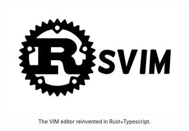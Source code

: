 <p align="center">
  <img alt="logo.svg" src="https://raw.githubusercontent.com/rsvim/assets/main/logo/RSVIM-logo-v3.svg" />
</p>

<p align="center">
The VIM editor reinvented in Rust+Typescript.
</p>
